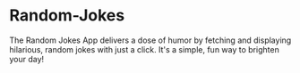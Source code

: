 # Random-Jokes
The Random Jokes App delivers a dose of humor by fetching and displaying hilarious, random jokes with just a click. It's a simple, fun way to brighten your day!
